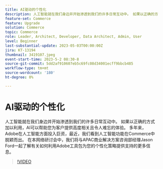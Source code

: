 ```yaml
---
title: AI驱动的个性化
description: 人工智能就在我们身边并开始渗透到我们的许多日常互动中。 如果以正确的方式加以利用，AI可以帮助您为客户提供高度相关且令人难忘的体验。 多年来，Adobe在人工智能方面投入巨资，最近，我们看到人工智能功能在Commerce中脱颖而出。 在本网络研讨会中，我们将与APAC商业解决方案咨询部经理Jason Ford一起了解有关如何利用Adobe工具包为您的个性化策略提供支持的更多信息。
feature-set: Commerce
feature: Upgrade
solution: Commerce
topic: Commerce
role: Leader, Architect, Developer, Data Architect, Admin, User
level: Beginner
last-substantial-update: 2023-05-03T00:00:00Z
jira: KT-13194
thumbnail: 3419107.jpeg
event-start-time: 2023-5-2 08:30-8
source-git-commit: 5dd2af910607eb5c69fc08d34001ecff9bbcb485
workflow-type: tm+mt
source-wordcount: '180'
ht-degree: 0%

---
```



# AI驱动的个性化

人工智能就在我们身边并开始渗透到我们的许多日常互动中。 如果以正确的方式加以利用，AI可以帮助您为客户提供高度相关且令人难忘的体验。 多年来，Adobe在人工智能方面投入巨资，最近，我们看到人工智能功能在Commerce中脱颖而出。 在本网络研讨会中，我们将与APAC商业解决方案咨询部经理Jason Ford一起了解有关如何利用Adobe工具包为您的个性化策略提供支持的更多信息。

>[!VIDEO](https://video.tv.adobe.com/v/3419107/?learn=on)
